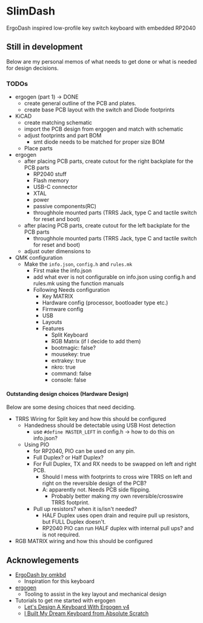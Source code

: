 # SlimDash

ErgoDash inspired low-profile key switch keyboard with embedded RP2040

## Still in development

Below are my personal memos of what needs to get done or what
is needed for design decisions.

### TODOs

* ergogen (part 1) → DONE
  * create general outline of the PCB and plates.
  * create base PCB layout with the switch and Diode footprints
* KiCAD
  * create matching schematic
  * import the PCB design from ergogen and match with schematic
  * adjust footprints and part BOM
    * smt diode needs to be matched for proper size BOM
  * Place parts
* ergogen
  * after placing PCB parts, create cutout for the right backplate for the PCB parts
    * RP2040 stuff
    * Flash memory
    * USB-C connector
    * XTAL
    * power
    * passive components(RC)
    * throughhole mounted parts (TRRS Jack, type C and tactile switch for reset
      and boot)
  * after placing PCB parts, create cutout for the left backplate for the PCB parts
    * throughhole mounted parts (TRRS Jack, type C and tactile switch for reset
      and boot)
  * adjust outer dimensions to
* QMK configuration
  * Make the `info.json`, `config.h` and `rules.mk`
    * First make the info.json
    * add what ever is not configurable on info.json using config.h and rules.mk
      using the function manuals
    * Following Needs configuration
      * Key MATRIX
      * Hardware config (processor, bootloader type etc.)
      * Firmware config
      * USB
      * Layouts
      * Features
        * Split Keyboard
        * RGB Matrix (if I decide to add them)
        * bootmagic: false?
        * mousekey: true
        * extrakey: true
        * nkro: true
        * command: false
        * console: false

#### Outstanding design choices (Hardware Design)

Below are some desing choices that need deciding.

* TRRS Wiring for Split key and how this should be configured
  * Handedness should be detectable using USB Host detection
    * use `#define MASTER_LEFT` in config.h -> how to do this on info.json?
  * Using PIO
    * for RP2040, PIO can be used on any pin.
    * Full Duplex? or Half Duplex?
    * For Full Duplex, TX and RX needs to be swapped on left and right PCB.
      * Should I mess with footprints to cross wire TRRS on left and right on the
        reversible design of the PCB?
      * A: apparently not.  Needs PCB side flipping.
        * Probably better making my own reversible/crosswire TRRS footprint.
    * Pull up resistors? when it is/isn't needed?
      * HALF Duplex uses open drain and require pull up resistors, but FULL Duplex
        doesn't.
      * RP2040 PIO can run HALF duplex with internal pull ups? and is not required.
* RGB MATRIX wiring and how this should be configured

## Acknowlegements

* [ErgoDash by omkbd](https://github.com/omkbd/ErgoDash)
  * Inspiration for this keyboard
* [ergogen](https://github.com/ergogen/ergogen)
  * Tooling to assist in the key layout and mechanical design
* Tutorials to get me started with ergogen
  * [Let's Design A Keyboard With Ergogen v4](https://flatfootfox.com/ergogen-part2-outlines/)
  * [I Built My Dream Keyboard from Absolute Scratch](https://www.youtube.com/watch?v=7UXsD7nSfDY)
